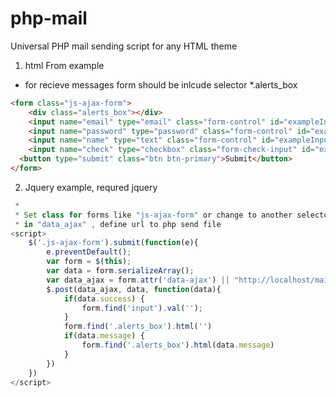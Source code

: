 # php-mail
Universal PHP mail sending script for any HTML theme

1. html From example
 * for recieve messages form should be inlcude selector *.alerts_box
 

```html
<form class="js-ajax-form">
    <div class="alerts_box"></div>
    <input name="email" type="email" class="form-control" id="exampleInputEmail1" placeholder="Enter email">
    <input name="password" type="password" class="form-control" id="exampleInputPassword1" placeholder="Password">
    <input name="name" type="text" class="form-control" id="exampleInputName" placeholder="Name">
    <input name="check" type="checkbox" class="form-check-input" id="exampleCheck1">
  <button type="submit" class="btn btn-primary">Submit</button>
</form>
```

2. Jquery example, requred jquery
```javascript
 * 
 * Set class for forms like "js-ajax-form" or change to another selector
 * in "data_ajax" , define url to php send file
<script>
    $('.js-ajax-form').submit(function(e){
        e.preventDefault();
        var form = $(this);
        var data = form.serializeArray();
        var data_ajax = form.attr('data-ajax') || "http://localhost/mail/mail_send.php";
        $.post(data_ajax, data, function(data){
            if(data.success) {
                form.find('input').val('');
            }
            form.find('.alerts_box').html('')
            if(data.message) {
                form.find('.alerts_box').html(data.message)
            }
        })
    })
</script>
```
